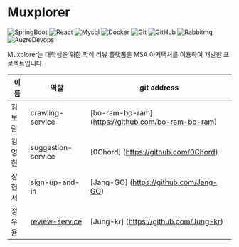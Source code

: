 # Muxplorer

![SpringBoot](https://img.shields.io/badge/springboot-6DB33F?style=for-the-badge&logo=springboot&logoColor=white)
![React](https://img.shields.io/badge/react-61DAFB?style=for-the-badge&logo=react&logoColor=black)
![Mysql](https://img.shields.io/badge/mysql-4479A1?style=for-the-badge&logo=mysql&logoColor=white)
![Docker](https://img.shields.io/badge/Docker-2CA5E0?style=for-the-badge&logo=docker&logoColor=white)
![Git](https://img.shields.io/badge/git-%23F05033.svg?style=for-the-badge&logo=git&logoColor=white)
![GitHub](https://img.shields.io/badge/github-%23121011.svg?style=for-the-badge&logo=github&logoColor=white)
![Rabbitmq](https://img.shields.io/badge/rabbitmq-%23FF6600.svg?&style=for-the-badge&logo=rabbitmq&logoColor=white)
![AuzreDevops](https://img.shields.io/badge/Azure_DevOps-0078D7?style=for-the-badge&logo=azure-devops&logoColor=white)

Muxplorer는 대학생을 위한 학식 리뷰 플랫폼을 MSA 아키텍처를 이용하여 개발한 프로젝트입니다.

| 이름 | 역할 | git address |
|------|------|-------------|
|김보람| crawling-service | [bo-ram-bo-ram] (https://github.com/bo-ram-bo-ram) |
|김영현| suggestion-service | [0Chord] (https://github.com/0Chord) |
|장현서| sign-up-and-in | [Jang-GO] (https://github.com/Jang-GO) |
|정우용| [review-service](https://github.com/Jung-kr/review-service) | [Jung-kr] (https://github.com/Jung-kr) |   
